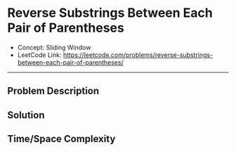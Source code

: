# Reverse Substrings Between Each Pair of Parentheses

- Concept: Sliding Window
- LeetCode Link: https://leetcode.com/problems/reverse-substrings-between-each-pair-of-parentheses/

---

## Problem Description

## Solution

## Time/Space Complexity


